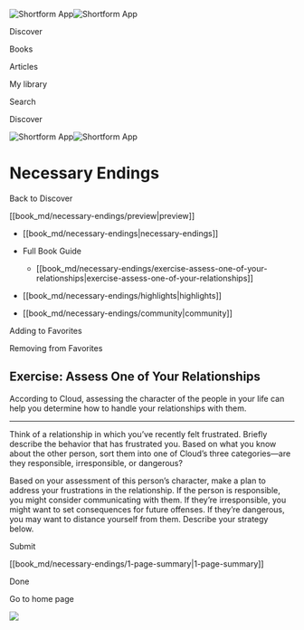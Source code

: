 ![Shortform App](/img/logo.36a2399e.svg)![Shortform App](/img/logo-dark.70c1b072.svg)

Discover

Books

Articles

My library

Search

Discover

![Shortform App](/img/logo.36a2399e.svg)![Shortform App](/img/logo-dark.70c1b072.svg)

# Necessary Endings

Back to Discover

[[book_md/necessary-endings/preview|preview]]

  * [[book_md/necessary-endings|necessary-endings]]
  * Full Book Guide

    * [[book_md/necessary-endings/exercise-assess-one-of-your-relationships|exercise-assess-one-of-your-relationships]]
  * [[book_md/necessary-endings/highlights|highlights]]
  * [[book_md/necessary-endings/community|community]]



Adding to Favorites 

Removing from Favorites 

## Exercise: Assess One of Your Relationships

According to Cloud, assessing the character of the people in your life can help you determine how to handle your relationships with them.

* * *

Think of a relationship in which you’ve recently felt frustrated. Briefly describe the behavior that has frustrated you. Based on what you know about the other person, sort them into one of Cloud’s three categories—are they responsible, irresponsible, or dangerous?

Based on your assessment of this person’s character, make a plan to address your frustrations in the relationship. If the person is responsible, you might consider communicating with them. If they’re irresponsible, you might want to set consequences for future offenses. If they’re dangerous, you may want to distance yourself from them. Describe your strategy below.

Submit 

[[book_md/necessary-endings/1-page-summary|1-page-summary]]

Done

Go to home page 

![](https://bat.bing.com/action/0?ti=56018282&Ver=2&mid=3078ba14-9137-4db0-89a7-ff575a0c248a&sid=f30c5e70639211ee87d33f0876d93783&vid=f30c9700639211eeb3a75d830392c94f&vids=0&msclkid=N&pi=0&lg=en-US&sw=800&sh=600&sc=24&nwd=1&tl=Shortform%20%7C%20Necessary%20Endings&p=https%3A%2F%2Fwww.shortform.com%2Fapp%2Fbook%2Fnecessary-endings%2Fexercise-assess-one-of-your-relationships&r=&lt=714&evt=pageLoad&sv=1&rn=331786)
